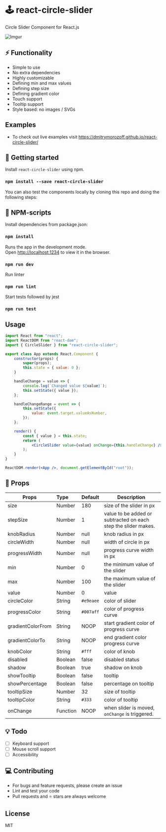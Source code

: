 # 🕹️ react-circle-slider

Circle Slider Component for React.js

![Imgur](https://i.imgur.com/4RdYfaL.gif)

## ⚡ Functionality

-   Simple to use
-   No extra dependencies
-   Highly customizable
-   Defining min and max values
-   Defining step size
-   Defining gradient color
-   Touch support
-   Tooltip support
-   Style based: no images / SVGs

## Examples

-   To check out live examples visit https://dmitrymorozoff.github.io/react-circle-slider/

## 🚀 Getting started

Install `react-circle-slider` using npm.

### `npm install --save react-circle-slider`


You can also test the components locally by cloning this repo and doing the following steps:

## 🔲 NPM-scripts

Install dependencies from package.json:

### `npm install`

Runs the app in the development mode.<br>
Open [http://localhost:1234](http://localhost:1234) to view it in the browser.

### `npm run dev`

Run linter

### `npm run lint`

Start tests followed by jest

### `npm run test`

## Usage

```jsx
import React from "react";
import ReactDOM from "react-dom";
import { CircleSlider } from "react-circle-slider";

export class App extends React.Component {
    constructor(props) {
        super(props);
        this.state = { value: 0 };
    }

    handleChange = value => {
        console.log(`Changed value ${value}`);
        this.setState({ value });
    };

    handleChangeRange = event => {
        this.setState({
            value: event.target.valueAsNumber,
        });
    };

    render() {
        const { value } = this.state;
        return (
            <CircleSlider value={value} onChange={this.handleChange} />
        );
    }
}

ReactDOM.render(<App />, document.getElementById("root"));
```

## 📃 Props

| Props             | Type     | Default   | Description                                                    |
| ----------------- | :------- | --------- | -------------------------------------------------------------- |
| size              | Number   | 180       | size of the slider in px                                       |
| stepSize          | Number   | 1         | value to be added or subtracted on each step the slider makes. |
| knobRadius        | Number   | null      | knob radius in px                                              |
| circleWidth       | Number   | null      | width of circle in px                                          |
| progressWidth     | Number   | null      | progress curve width in px                                     |
| min               | Number   | 0         | the minimum value of the slider                                |
| max               | Number   | 100       | the maximum value of the slider                                |
| value             | Number   | 0         | value                                                          |
| circleColor       | String   | `#e9eaee` | color of slider                                                |
| progressColor     | String   | `#007aff` | color of progress curve                                        |
| gradientColorFrom | String   | NOOP      | start gradient color of progress curve                         |
| gradientColorTo   | String   | NOOP      | end gradient color progress curve                              |
| knobColor         | String   | `#fff`    | color of knob                                                  |
| disabled          | Boolean  | false     | disabled status                                                |
| shadow            | Boolean  | true      | shadow on knob                                                 |
| showTooltip       | Boolean  | false     | tooltip                                                        |
| showPercentage    | Boolean  | false     | percentage on tooltip                                          |
| tooltipSize       | Number   | 32        | size of tooltip                                                |
| tooltipColor      | String   | `#333`    | color of tooltip                                               |
| onChange          | Function | NOOP      | when slider is moved, `onChange` is triggered.                 |

## 💡 Todo

- [ ] Keyboard support
- [ ] Mouse scroll support
- [ ] Accessibility 

## 💻 Contributing

- For bugs and feature requests, please create an issue
- Lint and test your code
- Pull requests and ⭐ stars are always welcome

## License

MIT